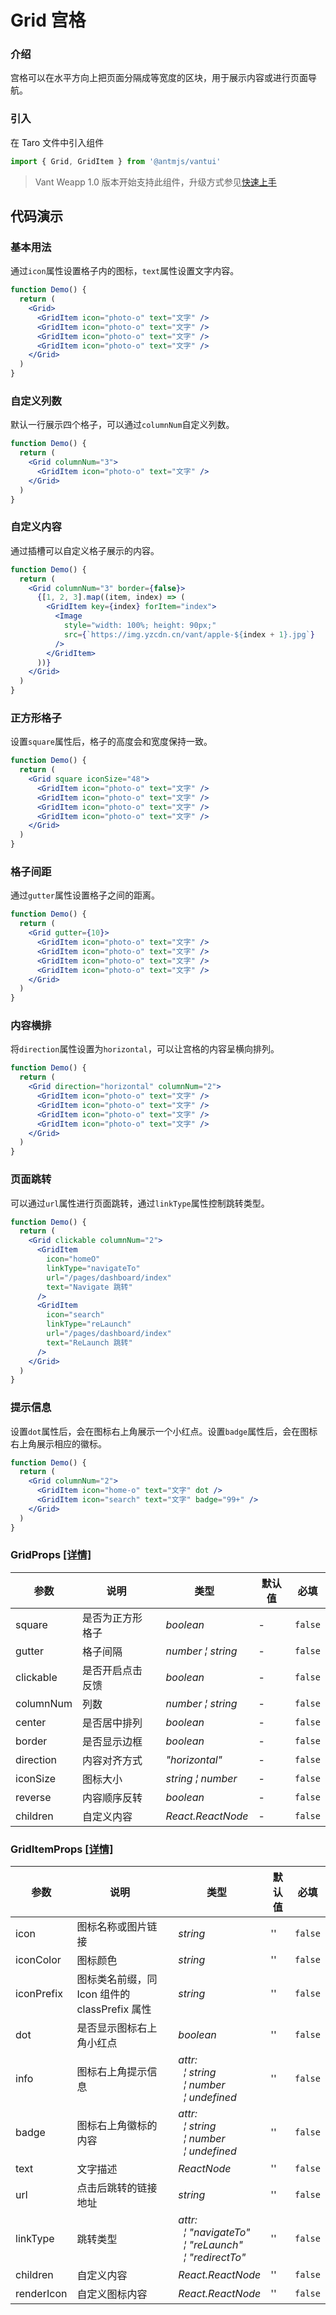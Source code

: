 # Grid 宫格

### 介绍

宫格可以在水平方向上把页面分隔成等宽度的区块，用于展示内容或进行页面导航。

### 引入

在 Taro 文件中引入组件

```js
import { Grid, GridItem } from '@antmjs/vantui'
```

> Vant Weapp 1.0 版本开始支持此组件，升级方式参见[快速上手](#/quickstart)

## 代码演示

### 基本用法

通过`icon`属性设置格子内的图标，`text`属性设置文字内容。

```jsx
function Demo() {
  return (
    <Grid>
      <GridItem icon="photo-o" text="文字" />
      <GridItem icon="photo-o" text="文字" />
      <GridItem icon="photo-o" text="文字" />
      <GridItem icon="photo-o" text="文字" />
    </Grid>
  )
}
```

### 自定义列数

默认一行展示四个格子，可以通过`columnNum`自定义列数。

```jsx
function Demo() {
  return (
    <Grid columnNum="3">
      <GridItem icon="photo-o" text="文字" />
    </Grid>
  )
}
```

### 自定义内容

通过插槽可以自定义格子展示的内容。

```jsx
function Demo() {
  return (
    <Grid columnNum="3" border={false}>
      {[1, 2, 3].map((item, index) => (
        <GridItem key={index} forItem="index">
          <Image
            style="width: 100%; height: 90px;"
            src={`https://img.yzcdn.cn/vant/apple-${index + 1}.jpg`}
          />
        </GridItem>
      ))}
    </Grid>
  )
}
```

### 正方形格子

设置`square`属性后，格子的高度会和宽度保持一致。

```jsx
function Demo() {
  return (
    <Grid square iconSize="48">
      <GridItem icon="photo-o" text="文字" />
      <GridItem icon="photo-o" text="文字" />
      <GridItem icon="photo-o" text="文字" />
      <GridItem icon="photo-o" text="文字" />
    </Grid>
  )
}
```

### 格子间距

通过`gutter`属性设置格子之间的距离。

```jsx
function Demo() {
  return (
    <Grid gutter={10}>
      <GridItem icon="photo-o" text="文字" />
      <GridItem icon="photo-o" text="文字" />
      <GridItem icon="photo-o" text="文字" />
      <GridItem icon="photo-o" text="文字" />
    </Grid>
  )
}
```

### 内容横排

将`direction`属性设置为`horizontal`，可以让宫格的内容呈横向排列。

```jsx
function Demo() {
  return (
    <Grid direction="horizontal" columnNum="2">
      <GridItem icon="photo-o" text="文字" />
      <GridItem icon="photo-o" text="文字" />
      <GridItem icon="photo-o" text="文字" />
      <GridItem icon="photo-o" text="文字" />
    </Grid>
  )
}
```

### 页面跳转

可以通过`url`属性进行页面跳转，通过`linkType`属性控制跳转类型。

```jsx
function Demo() {
  return (
    <Grid clickable columnNum="2">
      <GridItem
        icon="homeO"
        linkType="navigateTo"
        url="/pages/dashboard/index"
        text="Navigate 跳转"
      />
      <GridItem
        icon="search"
        linkType="reLaunch"
        url="/pages/dashboard/index"
        text="ReLaunch 跳转"
      />
    </Grid>
  )
}
```

### 提示信息

设置`dot`属性后，会在图标右上角展示一个小红点。设置`badge`属性后，会在图标右上角展示相应的徽标。

```jsx
function Demo() {
  return (
    <Grid columnNum="2">
      <GridItem icon="home-o" text="文字" dot />
      <GridItem icon="search" text="文字" badge="99+" />
    </Grid>
  )
}
```

### GridProps [[详情]](https://github.com/AntmJS/vantui/tree/main/packages/vantui/types/grid.d.ts)

| 参数      | 说明             | 类型                                                | 默认值 | 必填    |
| --------- | ---------------- | --------------------------------------------------- | ------ | ------- |
| square    | 是否为正方形格子 | _&nbsp;&nbsp;boolean<br/>_                          | -      | `false` |
| gutter    | 格子间隔         | _&nbsp;&nbsp;number&nbsp;&brvbar;&nbsp;string<br/>_ | -      | `false` |
| clickable | 是否开启点击反馈 | _&nbsp;&nbsp;boolean<br/>_                          | -      | `false` |
| columnNum | 列数             | _&nbsp;&nbsp;number&nbsp;&brvbar;&nbsp;string<br/>_ | -      | `false` |
| center    | 是否居中排列     | _&nbsp;&nbsp;boolean<br/>_                          | -      | `false` |
| border    | 是否显示边框     | _&nbsp;&nbsp;boolean<br/>_                          | -      | `false` |
| direction | 内容对齐方式     | _&nbsp;&nbsp;"horizontal"<br/>_                     | -      | `false` |
| iconSize  | 图标大小         | _&nbsp;&nbsp;string&nbsp;&brvbar;&nbsp;number<br/>_ | -      | `false` |
| reverse   | 内容顺序反转     | _&nbsp;&nbsp;boolean<br/>_                          | -      | `false` |
| children  | 自定义内容       | _&nbsp;&nbsp;React.ReactNode<br/>_                  | -      | `false` |

### GridItemProps [[详情]](https://github.com/AntmJS/vantui/tree/main/packages/vantui/types/grid.d.ts)

| 参数       | 说明                                          | 类型                                                                                                                                                                                        | 默认值 | 必填    |
| ---------- | --------------------------------------------- | ------------------------------------------------------------------------------------------------------------------------------------------------------------------------------------------- | ------ | ------- |
| icon       | 图标名称或图片链接                            | _&nbsp;&nbsp;string<br/>_                                                                                                                                                                   | ''     | `false` |
| iconColor  | 图标颜色                                      | _&nbsp;&nbsp;string<br/>_                                                                                                                                                                   | ''     | `false` |
| iconPrefix | 图标类名前缀，同 Icon 组件的 classPrefix 属性 | _&nbsp;&nbsp;string<br/>_                                                                                                                                                                   | ''     | `false` |
| dot        | 是否显示图标右上角小红点                      | _&nbsp;&nbsp;boolean<br/>_                                                                                                                                                                  | ''     | `false` |
| info       | 图标右上角提示信息                            | _&nbsp;&nbsp;attr:<br/>&nbsp;&nbsp;&nbsp;&nbsp;&brvbar;&nbsp;string<br/>&nbsp;&nbsp;&nbsp;&nbsp;&brvbar;&nbsp;number<br/>&nbsp;&nbsp;&nbsp;&nbsp;&brvbar;&nbsp;undefined<br/>_              | ''     | `false` |
| badge      | 图标右上角徽标的内容                          | _&nbsp;&nbsp;attr:<br/>&nbsp;&nbsp;&nbsp;&nbsp;&brvbar;&nbsp;string<br/>&nbsp;&nbsp;&nbsp;&nbsp;&brvbar;&nbsp;number<br/>&nbsp;&nbsp;&nbsp;&nbsp;&brvbar;&nbsp;undefined<br/>_              | ''     | `false` |
| text       | 文字描述                                      | _&nbsp;&nbsp;ReactNode<br/>_                                                                                                                                                                | ''     | `false` |
| url        | 点击后跳转的链接地址                          | _&nbsp;&nbsp;string<br/>_                                                                                                                                                                   | ''     | `false` |
| linkType   | 跳转类型                                      | _&nbsp;&nbsp;attr:<br/>&nbsp;&nbsp;&nbsp;&nbsp;&brvbar;&nbsp;"navigateTo"<br/>&nbsp;&nbsp;&nbsp;&nbsp;&brvbar;&nbsp;"reLaunch"<br/>&nbsp;&nbsp;&nbsp;&nbsp;&brvbar;&nbsp;"redirectTo"<br/>_ | ''     | `false` |
| children   | 自定义内容                                    | _&nbsp;&nbsp;React.ReactNode<br/>_                                                                                                                                                          | ''     | `false` |
| renderIcon | 自定义图标内容                                | _&nbsp;&nbsp;React.ReactNode<br/>_                                                                                                                                                          | ''     | `false` |
